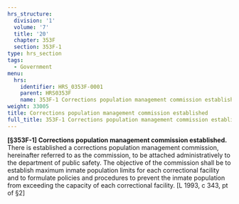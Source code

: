 ```yaml
---
hrs_structure:
  division: '1'
  volume: '7'
  title: '20'
  chapter: 353F
  section: 353F-1
type: hrs_section
tags:
  - Government
menu:
  hrs:
    identifier: HRS_0353F-0001
    parent: HRS0353F
    name: 353F-1 Corrections population management commission established
weight: 33005
title: Corrections population management commission established
full_title: 353F-1 Corrections population management commission established
---
```

**[§353F-1] Corrections population management commission established.** There is established a corrections population management commission, hereinafter referred to as the commission, to be attached administratively to the department of public safety. The objective of the commission shall be to establish maximum inmate population limits for each correctional facility and to formulate policies and procedures to prevent the inmate population from exceeding the capacity of each correctional facility. [L 1993, c 343, pt of §2]